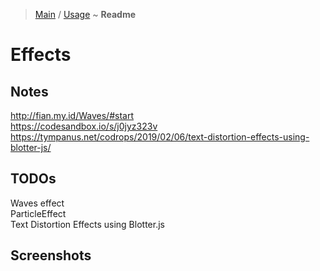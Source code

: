 > [Main](../../../readme.md) / [Usage](usage.md) ~ **Readme**

# Effects
 
## Notes
http://fian.my.id/Waves/#start    
https://codesandbox.io/s/j0jyz323v   
https://tympanus.net/codrops/2019/02/06/text-distortion-effects-using-blotter-js/  

## TODOs
Waves effect  
ParticleEffect  
Text Distortion Effects using Blotter.js  

## Screenshots
